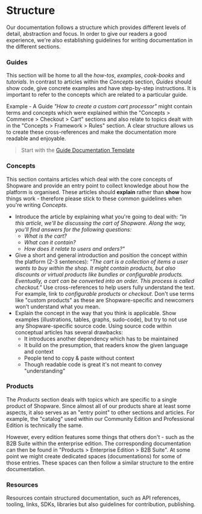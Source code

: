 # Structure

Our documentation follows a structure which provides different levels of detail, abstraction and focus. In order to give our readers a good experience, we're also establishing guidelines for writing documentation in the different sections.

### Guides

This section will be home to all the _how-tos_, _examples_, _cook-books_ and _tutorials_. In contrast to articles within the _Concepts_ section, _Guides_ should show code, give concrete examples and have step-by-step instructions. It is important to refer to the concepts which are related to a particular guide.

Example - A Guide _"How to create a custom cart processor"_ might contain terms and concepts which were explained within the "Concepts &gt; Commerce &gt; Checkout &gt; Cart" sections and also relate to topics dealt with in the "Concepts &gt; Framework &gt; Rules" section. A clear structure allows us to create these cross-references and make the documentation more readable and enjoyable.

> Start with the [Guide Documentation Template](templates/guide-documentation-template.md)

### Concepts

This section contains articles which deal with the core concepts of Shopware and provide an entry point to collect knowledge about how the platform is organised. These articles should **explain** rather than **show** how things work - therefore please stick to these common guidelines when you're writing _Concepts_.

* Introduce the article by explaining what you're going to deal with:  _"In this article, we'll be discussing the cart of Shopware. Along the way, you'll find answers for the following questions:_ 
  * _What is the cart?_
  * _What can it contain?_
  * _How does it relate to users and orders?"_ 
* Give a short and general introduction and position the concept within the platform \(2-3 sentences\):  _"The cart is a collection of items a user wants to buy within the shop. It might contain products, but also discounts or virtual products like bundles or configurable products. Eventually, a cart can be converted into an order. This process is called checkout."_  Use cross-references to help users fully understand the text. For example, link to _configurable products_ or _checkout_. Don't use terms like "custom products" as these are Shopware-specific and newcomers won't understand what you mean. 
* Explain the concept in the way that you think is applicable. Show examples \(illustrations, tables, graphs, sudo-code\), but try to not use any Shopware-specific source code. Using source code within conceptual articles has several drawbacks: 
  * It introduces another dependency which has to be maintained
  * It build on the presumption, that readers know the given language and context
  * People tend to copy & paste without context
  * Though readable code is great it's not meant to convey "understanding"

### Products

The _Products_ section deals with topics which are specific to a single product of Shopware. Since almost all of our products share at least some aspects, it also serves as an "entry point" to other sections and articles. For example, the "catalog" used within our Community Edition and Professional Edition is technically the same.

However, every edition features some things that others don't - such as the B2B Suite within the enterprise edition. The corresponding documentation can then be found in "Products &gt; Enterprise Edition &gt; B2B Suite". At some point we might create dedicated spaces \(documentations\) for some of those entries. These spaces can then follow a similar structure to the entire documentation.

### Resources

Resources contain structured documentation, such as API references, tooling, links, SDKs, libraries but also guidelines for contribution, publishing.

